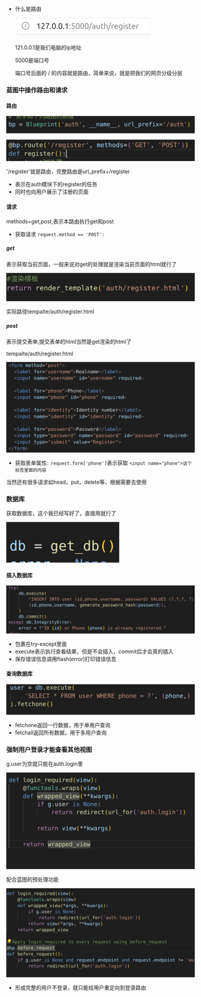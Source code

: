 * 什么是路由

  ![1702573583966](image/1路由请求数据库/1702573583966.png)

  121.0.0.1是我们电脑的ip地址

  5000是端口号

  端口号后面的 / 的内容就是路由，简单来说，就是把我们的网页分级分层

### 蓝图中操作路由和请求

#### 路由

![1702573744442](image/1路由请求数据库/1702573744442.png)

![1702573714789](image/1路由请求数据库/1702573714789.png)

'/register'就是路由，完整路由是url_prefix+/register

* 表示在auth模块下的register的任务
* 同时也向用户展示了注册的页面

#### 请求

methods=get,post,表示本路由执行get和post

* 获取请求 `request.method == 'POST':`

##### get

表示获取当前页面，一般来说对get的处理就是渲染当前页面的html就行了

![1702574255458](image/1路由请求数据库/1702574255458.png)

实际路径tempalte/auth/register.html

##### post

表示提交表单,提交表单的html当然是get渲染的html了

tempalte/auth/register.html

![1702574292893](image/1路由请求数据库/1702574292893.png)

* 获取表单属性:` request.form['phone']`表示获取 `<input name="phone">这个标签里面的内容`

当然还有很多请求如head，put，delete等，根据需要去使用

### 数据库

获取数据库，这个我已经写好了，直接用就行了

![1702574752982](image/1路由请求数据库/1702574752982.png)

#### 插入数据库

![1702574827267](image/1路由请求数据库/1702574827267.png)

* 包裹在try-except里面
* execute表示执行查看结果，但是不会插入，commit后才会真的插入
* 保存错误信息调用flash(error)打印错误信息

#### 查询数据库

![1702574957843](image/1路由请求数据库/1702574957843.png)

* fetchone返回一行数据，用于单用户查询
* fetchall返回所有数据，用于多用户查询

### 强制用户登录才能查看其他视图

g.user为空就只能在auth.login里

![1702575405310](image/1路由请求数据库/1702575405310.png)

配合蓝图的预处理功能

![1702610336314](image/1路由请求数据库/1702610336314.png)

* 形成完整的用户不登录，就只能给用户重定向到登录路由
